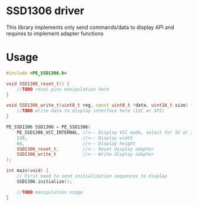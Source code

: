 # SSD1306 driver

This library implements only send commands/data to display API and requires to implement adapter functions

# Usage

```cpp
#include <PE_SSD1306.h>

void SSD1306_reset_t() {
    //TODO reset pins manipulation here
}

void SSD1306_write_t(uint8_t reg, const uint8_t *data, uint16_t size) {
    //TODO write data to display interface here (I2C or SPI)
}

PE_SSD1306 SSD1306 = PE_SSD1306(
    PE_SSD1306_VCC_INTERNAL, //<-- Display VCC mode, select for 5V or 3.3V
    128,                     //<-- Display width
    64,                      //<-- Display height
    SSD1306_reset_t,         //<-- Reset display adapter
    SSD1306_write_t          //<-- Write display adapter
);

int main(void) {
    // First need to send initialization sequences to display
    SSD1306.initialize();

    //TODO manipulation usage
}
```